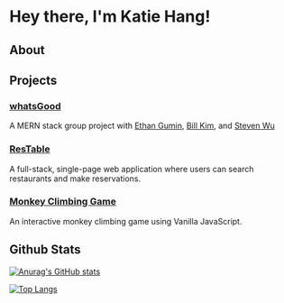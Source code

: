 # Hey there, I'm Katie Hang!
## About

## Projects

### [whatsGood](https://whats-good-now.herokuapp.com/#/)
A MERN stack group project with [Ethan Gumin](https://github.com/ethangumin), [Bill Kim](https://github.com/YWBK), and [Steven Wu](https://github.com/swusteven)

### [ResTable](https://restable-fsp.herokuapp.com/#/)
A full-stack, single-page web application where users can search restaurants and make reservations.

### [Monkey Climbing Game](https://johnda911.github.io/Climbing_Game_Project/)
An interactive monkey climbing game using Vanilla JavaScript.

## Github Stats

[![Anurag's GitHub stats](https://github-readme-stats.vercel.app/api?username=johnda911&show_icons=true&theme=radical&hide=issues)](https://github.com/anuraghazra/github-readme-stats)

[![Top Langs](https://github-readme-stats.vercel.app/api/top-langs/?username=johnda911&layout=compact&theme=radical)](https://github.com/anuraghazra/github-readme-stats)
